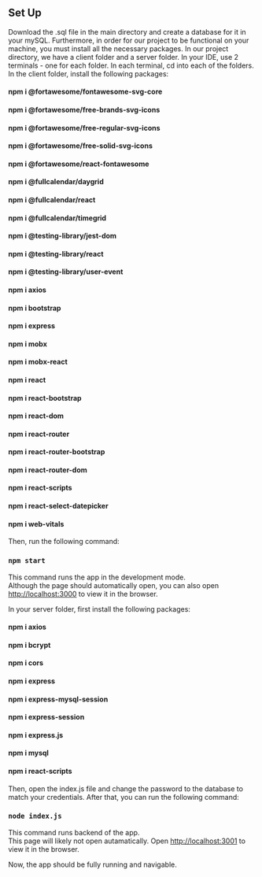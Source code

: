 ## Set Up

Download the .sql file in the main directory and create a database for it in your mySQL. Furthermore, in order for our project to be functional on your machine, you must install all the necessary packages. In our project directory, we have a client folder and a server folder. In your IDE, use 2 terminals - one for each folder. In each terminal, cd into each of the folders. In the client folder, install the following packages:

#### npm i @fortawesome/fontawesome-svg-core
#### npm i @fortawesome/free-brands-svg-icons
#### npm i @fortawesome/free-regular-svg-icons
#### npm i @fortawesome/free-solid-svg-icons
#### npm i @fortawesome/react-fontawesome
#### npm i @fullcalendar/daygrid
#### npm i @fullcalendar/react
#### npm i @fullcalendar/timegrid
#### npm i @testing-library/jest-dom
#### npm i @testing-library/react
#### npm i @testing-library/user-event
#### npm i axios
#### npm i bootstrap
#### npm i express
#### npm i mobx
#### npm i mobx-react
#### npm i react
#### npm i react-bootstrap
#### npm i react-dom
#### npm i react-router
#### npm i react-router-bootstrap
#### npm i react-router-dom
#### npm i react-scripts
#### npm i react-select-datepicker
#### npm i web-vitals

Then, run the following command:

### `npm start`

This command runs the app in the development mode.\
Although the page should automatically open, you can also open [http://localhost:3000](http://localhost:3000) to view it in the browser.

In your server folder, first install the following packages:

#### npm i axios
#### npm i bcrypt
#### npm i cors
#### npm i express
#### npm i express-mysql-session
#### npm i express-session
#### npm i express.js
#### npm i mysql
#### npm i react-scripts


Then, open the index.js file and change the password to the database to match your credentials.
After that, you can run the following command:

### `node index.js`

This command runs backend of the app.\
This page will likely not open autamatically. Open [http://localhost:3001](http://localhost:3001) to view it in the browser. 

Now, the app should be fully running and navigable.


